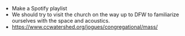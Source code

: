 - Make a Spotify playlist
- We should try to visit the church on the way up to DFW to familiarize ourselves with the space and acoustics.
- https://www.ccwatershed.org/jogues/congregational/mass/

